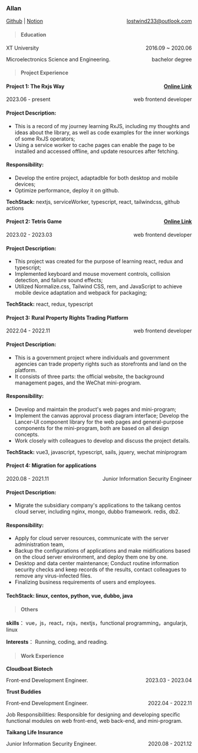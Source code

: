 ### Allan  

[Github](https://jiangfan233.github.io/rxjs-way/) | [Notion](https://boiling-truffle-5db.notion.site/interview-98afc8fc8b2c491ba62ed16258f99ca0) <span style="float: right">lostwind233@outlook.com</span>


>#### Education
XT University<span style="float: right">2016.09 ~ 2020.06</span>

Microelectronics Science and Engineering.<span style="float: right">bachelor degree</span>

>#### Project Experience

#### **Project 1: The Rxjs Way**<span style="float: right">[Online Link](https://jiangfan233.github.io/rxjs-way/)</span>
2023.06 - present <span style="float:right">web frontend developer</span>

#### Project Description:  

- This is a record of my journey learning RxJS, including my thoughts and ideas about the library, as well as code examples for the inner workings of some RxJS operators;
- Using a service worker to cache pages can enable the page to be installed and accessed offline, and update resources after fetching.

#### Responsibility:
- Develop the entire project, adaptadble for both desktop and mobile devices;
- Optimize performance, deploy it on github.

**TechStack:** nextjs, serviceWorker, typescript, react, tailwindcss, github actions

#### **Project 2: Tetris Game**<span style="float: right">[Online Link](https://jiangfan233.github.io/tetris/)</span>

2023.02 - 2023.03 <span style="float: right">web frontend developer</span>

#### Project Description:  
- This project was created for the purpose of learning react, redux and typescript;
- Implemented keyboard and mouse movement controls, collision detection, and failure sound effects;
- Utilized Normalize.css, Tailwind CSS, rem, and JavaScript to achieve mobile device adaptation and webpack for packaging;  

**TechStack:** react, redux, typescript

#### **Project 3: Rural Property Rights Trading Platform** 

2022.04 - 2022.11<span style="float: right;">web frontend developer</span>

#### Project Description:  
 
- This is a government project where individuals and government agencies can trade property rights such as storefronts and land on the platform.
- It consists of three parts: the official website, the background management pages, and the WeChat mini-program.


#### Responsibility:
- Develop and maintain the product's web pages and mini-program;
- Implement the canvas approval process diagram interface;
Develop the Lancer-UI component library for the web pages and general-purpose components for the mini-program, both are based on all design concepts.
- Work closely with colleagues to develop and discuss the project details.

**TechStack:** vue3, javascript, typescript, sails, jquery, wechat miniprogram

#### **Project 4:  Migration for applications**
2020.08 - 2021.11<span style="float: right">Junior Information Security Engineer</span>

#### Project Description:  
- Migrate the subsidiary company's applications to the taikang centos cloud server, including nginx, mongo, dubbo framework. redis, db2.
  
#### Responsibility: 
- Apply for cloud server resources, communicate with the server administration team,
- Backup the configurations of applications and make midifications based on the cloud server environment, and deploy them one by one.
- Desktop and data center  maintenance;
Conduct routine information security checks and keep records of the results, contact colleagues to remove any virus-infected files.
- Finalizing business requirements of users and employees.

#### TechStack: linux, centos, python, vue, dubbo, java
  
>#### Others
**skills**： vue，js，react，rxjs，nextjs，functional programming，angularjs, linux

**Interests**： Running, coding, and reading.

>#### Work Experience
**Cloudboat Biotech**

Front-end Development Engineer. <span style="float:right;">2023.03 - 2023.04</span>

**Trust Buddies**

Front-end Development Engineer.<span style="float:right;">2022.04 - 2022.11</span>

Job Responsibilities: Responsible for designing and developing specific functional modules on web front-end, web back-end, and mini-program.

**Taikang Life Insurance**

Junior Information Security Engineer. <span style="float:right;">2020.08 - 2021.12</span>